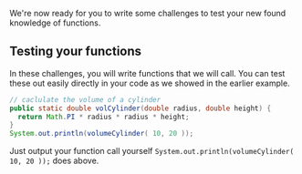 We're now ready for you to write some challenges to test your new found knowledge of functions.

## Testing your functions
In these challenges, you will write functions that we will call. You can test these out easily directly in your code as we showed in the earlier example.

```java
// caclulate the volume of a cylinder
public static double volCylinder(double radius, double height) {
  return Math.PI * radius * radius * height;
}
System.out.println(volumeCylinder( 10, 20 ));
```

Just output your function call yourself `System.out.println(volumeCylinder( 10, 20 ));` does above.
